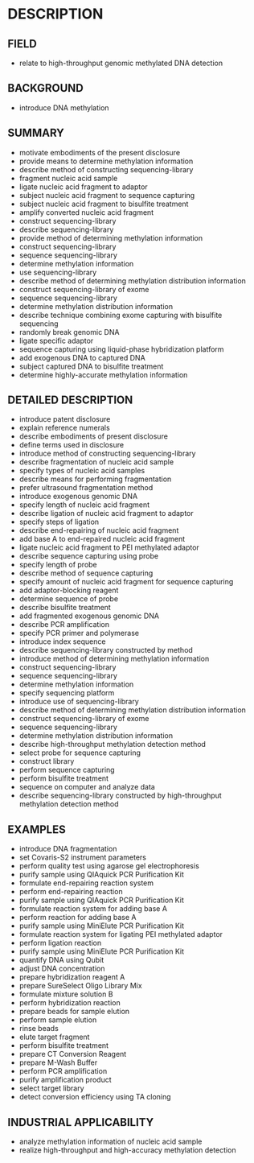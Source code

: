 # DESCRIPTION

## FIELD

- relate to high-throughput genomic methylated DNA detection

## BACKGROUND

- introduce DNA methylation

## SUMMARY

- motivate embodiments of the present disclosure
- provide means to determine methylation information
- describe method of constructing sequencing-library
- fragment nucleic acid sample
- ligate nucleic acid fragment to adaptor
- subject nucleic acid fragment to sequence capturing
- subject nucleic acid fragment to bisulfite treatment
- amplify converted nucleic acid fragment
- construct sequencing-library
- describe sequencing-library
- provide method of determining methylation information
- construct sequencing-library
- sequence sequencing-library
- determine methylation information
- use sequencing-library
- describe method of determining methylation distribution information
- construct sequencing-library of exome
- sequence sequencing-library
- determine methylation distribution information
- describe technique combining exome capturing with bisulfite sequencing
- randomly break genomic DNA
- ligate specific adaptor
- sequence capturing using liquid-phase hybridization platform
- add exogenous DNA to captured DNA
- subject captured DNA to bisulfite treatment
- determine highly-accurate methylation information

## DETAILED DESCRIPTION

- introduce patent disclosure
- explain reference numerals
- describe embodiments of present disclosure
- define terms used in disclosure
- introduce method of constructing sequencing-library
- describe fragmentation of nucleic acid sample
- specify types of nucleic acid samples
- describe means for performing fragmentation
- prefer ultrasound fragmentation method
- introduce exogenous genomic DNA
- specify length of nucleic acid fragment
- describe ligation of nucleic acid fragment to adaptor
- specify steps of ligation
- describe end-repairing of nucleic acid fragment
- add base A to end-repaired nucleic acid fragment
- ligate nucleic acid fragment to PEI methylated adaptor
- describe sequence capturing using probe
- specify length of probe
- describe method of sequence capturing
- specify amount of nucleic acid fragment for sequence capturing
- add adaptor-blocking reagent
- determine sequence of probe
- describe bisulfite treatment
- add fragmented exogenous genomic DNA
- describe PCR amplification
- specify PCR primer and polymerase
- introduce index sequence
- describe sequencing-library constructed by method
- introduce method of determining methylation information
- construct sequencing-library
- sequence sequencing-library
- determine methylation information
- specify sequencing platform
- introduce use of sequencing-library
- describe method of determining methylation distribution information
- construct sequencing-library of exome
- sequence sequencing-library
- determine methylation distribution information
- describe high-throughput methylation detection method
- select probe for sequence capturing
- construct library
- perform sequence capturing
- perform bisulfite treatment
- sequence on computer and analyze data
- describe sequencing-library constructed by high-throughput methylation detection method

## EXAMPLES

- introduce DNA fragmentation
- set Covaris-S2 instrument parameters
- perform quality test using agarose gel electrophoresis
- purify sample using QIAquick PCR Purification Kit
- formulate end-repairing reaction system
- perform end-repairing reaction
- purify sample using QIAquick PCR Purification Kit
- formulate reaction system for adding base A
- perform reaction for adding base A
- purify sample using MiniElute PCR Purification Kit
- formulate reaction system for ligating PEI methylated adaptor
- perform ligation reaction
- purify sample using MiniElute PCR Purification Kit
- quantify DNA using Qubit
- adjust DNA concentration
- prepare hybridization reagent A
- prepare SureSelect Oligo Library Mix
- formulate mixture solution B
- perform hybridization reaction
- prepare beads for sample elution
- perform sample elution
- rinse beads
- elute target fragment
- perform bisulfite treatment
- prepare CT Conversion Reagent
- prepare M-Wash Buffer
- perform PCR amplification
- purify amplification product
- select target library
- detect conversion efficiency using TA cloning

## INDUSTRIAL APPLICABILITY

- analyze methylation information of nucleic acid sample
- realize high-throughput and high-accuracy methylation detection

